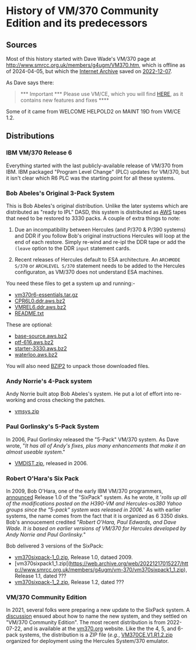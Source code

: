 # History of VM/370 Community Edition and its predecessors

## Sources
Most of this history started with Dave Wade's VM/370 page at
http://www.smrcc.org.uk/members/g4ugm/VM370.htm, which is offline as of 2024-04-05,
but which the [Internet Archive](https://archive.org) saved on 
[2022-12-07](https://web.archive.org/web/20221217015227/http://www.smrcc.org.uk/members/g4ugm/VM370.htm).

As Dave says there:

> *** Important *** Please use VM/CE, which you will find [HERE](http://vm370.org/vm),
> as it contains new features and fixes ****

Some of it came from WELCOME HELPOLD2 on MAINT 19D from VM/CE 1.2.

## Distributions

### IBM VM/370 Release 6
Everything started with the last publicly-available release of VM/370 from IBM.
IBM packaged "Program Level Change" (PLC) updates for VM/370, but it isn't clear
which R6 PLC was the starting point for all these systems.

### Bob Abeles's Original 3-Pack System
This is Bob Abeles's original distribution. Unlike the later systems which are
distributed as "ready to IPL" DASD, this system is distributed as [AWS](???) tapes
that need to be restored to 3330 packs. A couple of extra things to note:

1. Due an incompatibility between Hercules (and P/370 & P/390 systems) and DDR if
you follow Bob's original instructions Hercules will loop at the end of each
restore. Simply re-wind and re-ipl the DDR tape or add the `(leave` option to the
DDR `input` statement cards.

1. Recent releases of Hercules default to ESA architecture. An `ARCHMODE S/370`
or `ARCHLEVEL S/370` statement needs to be added to the Hercules configuraton,
as VM/370 does not understand ESA machines.

You need these files to get a system up and running:-

* [vm370r6-essentials.tar.gz](https://web.archive.org/web/20221217015227/http://www.smrcc.org.uk/members/g4ugm/vm-370/vm370r6-essentials.tar.gz)
* [CPR6L0.ddr.aws.bz2](https://web.archive.org/web/20221217015227/http://www.smrcc.org.uk/members/g4ugm/vm-370/CPR6L0.ddr.aws.bz2)
* [VMREL6.ddr.aws.bz2](https://web.archive.org/web/20221217015227/http://www.smrcc.org.uk/members/g4ugm/vm-370/VMREL6.ddr.aws.bz2)
* [README.txt](https://web.archive.org/web/20221217015227/http://www.smrcc.org.uk/members/g4ugm/vm-370/README.txt)

These are optional:

* [base-source.aws.bz2](https://web.archive.org/web/20221217015227/http://www.smrcc.org.uk/members/g4ugm/vm-370/base-source.aws.bz2)
* [ptf-616.aws.bz2](https://web.archive.org/web/20221217015227/http://www.smrcc.org.uk/members/g4ugm/vm-370/ptf-616.aws.bz2)
* [starter-3330.aws.bz2](https://web.archive.org/web/20221217015227/http://www.smrcc.org.uk/members/g4ugm/vm-370/starter-3330.aws.bz2)
* [waterloo.aws.bz2](https://web.archive.org/web/20221217015227/http://www.smrcc.org.uk/members/g4ugm/vm-370/waterloo.aws.bz2)

You will also need [BZIP2](http://www.bzip.org/) to unpack those downloaded files.

### Andy Norrie's 4-Pack system

Andy Norrie built atop Bob Abeles's system.  He put a lot of effort into re-working
and cross checking the patches.

* [vmsys.zip](https://web.archive.org/web/20221217015227/http://www.smrcc.org.uk/members/g4ugm/vm-370/vmsys.zip)

### Paul Gorlinsky's 5-Pack System

In 2006, Paul Gorlinsky released the "5-Pack" VM/370 system.  As Dave wrote, "_It has all of Andy's fixes, plus many enhancements that make it an almost useable system_."

* [VMDIST.zip](https://web.archive.org/web/20221217015227/http://www.smrcc.org.uk/members/g4ugm/vm-370/VMDIST.zip),
released in 2006.

### Robert O'Hara's Six Pack
In 2009, Bob O'Hara, one of the early IBM VM/370 programmers, [announced](https://h390-vm.yahoogroups.narkive.com/j5oaE1OC/announcing-the-vm-370-sixpack-version-1-0)
Release 1.0 of the "SixPack" system.  As he wrote, it '_rolls up all of the modifications
posted on the H390-VM and Hercules-os380 Yahoo groups since the "5-pack" system was released
in 2006._'  As with earlier systems, the name comes from the fact that it is organized as
6 3350 disks.  Bob's annoucement credited "_Robert O'Hara, Paul Edwards, and Dave Wade. It is based on earlier versions of VM/370 for Hercules developed by Andy Norrie and Paul Gorlinsky._"

Bob delivered 3 versions of the SixPack:
* [vm370sixpack-1_0.zip](https://web.archive.org/web/20221217015227/http://www.smrcc.org.uk/members/g4ugm/vm-370/vm370sixpack-1_0.zip), Release 1.0, dataed 2009.
* [vm370sixpack1_1.zip[(https://web.archive.org/web/20221217015227/http://www.smrcc.org.uk/members/g4ugm/vm-370/vm370sixpack1_1.zip), Release 1.1, dated ???
* [vm370sixpack-1_2.zip](https://web.archive.org/web/20221217015227/http://www.smrcc.org.uk/members/g4ugm/vm-370/vm370sixpack-1_2.zip), Release 1.2, dated ???

### VM/370 Community Edition
In 2021, several folks were preparing a new update to the SixPack system.  A [discussion](https://groups.io/g/h390-vm/topic/what_do_we_call_it/79201407)
ensued about how to name the new system, and they settled on "VM/370 Community Edition".  The most
recent distribution is from 2022-07-22, and is available at the [vm370.org](http://www.vm370.org/vm)
website.  Like the the 4, 5, and 6-pack systems, the distribution is a ZIP file (_e.g._,
[VM370CE.V1.R1.2.zip](http://www.vm370.org/sites/default/files/2022-07/VM370CE.V1.R1.2.zip)
organized for deployment using the Hercules System/370 emulator.
